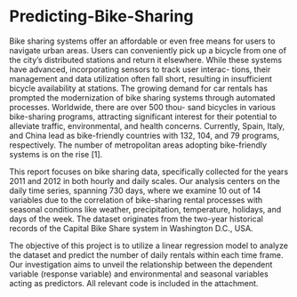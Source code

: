 # Predicting-Bike-Sharing

Bike sharing systems offer an affordable or even free means for users to navigate urban areas. Users can conveniently pick up a bicycle from one of the city’s distributed stations and return it elsewhere. While these systems have advanced, incorporating sensors to track user interac- tions, their management and data utilization often fall short, resulting in insufficient bicycle availability at stations. The growing demand for car rentals has prompted the modernization of bike sharing systems through automated processes. Worldwide, there are over 500 thou- sand bicycles in various bike-sharing programs, attracting significant interest for their potential to alleviate traffic, environmental, and health concerns. Currently, Spain, Italy, and China lead as bike-friendly countries with 132, 104, and 79 programs, respectively. The number of metropolitan areas adopting bike-friendly systems is on the rise [1].

This report focuses on bike sharing data, specifically collected for the years 2011 and 2012 in both hourly and daily scales. Our analysis centers on the daily time series, spanning 730 days, where we examine 10 out of 14 variables due to the correlation of bike-sharing rental processes with seasonal conditions like weather, precipitation, temperature, holidays, and days of the week. The dataset originates from the two-year historical records of the Capital Bike Share system in Washington D.C., USA.

The objective of this project is to utilize a linear regression model to analyze the dataset and predict the number of daily rentals within each time frame. Our investigation aims to unveil the relationship between the dependent variable (response variable) and environmental and seasonal variables acting as predictors. All relevant code is included in the attachment.
